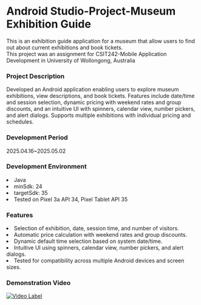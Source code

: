 <h1>Android Studio-Project-Museum Exhibition Guide</h1>
<p>This is an exhibition guide application for a museum that allow users to find out about current exhibitions and book tickets.<br> 
  This project was an assignment for CSIT242-Mobile Application Development in University of Wollongong, Australia </p>

<h3>Project Description</h3>
<p>Developed an Android application enabling users to explore museum exhibitions, view descriptions, and book tickets. Features include date/time and session selection, dynamic pricing with weekend rates and group discounts, and an intuitive UI with spinners, calendar view, number pickers, and alert dialogs. Supports multiple exhibitions with individual pricing and schedules.</p>

<h3>Development Period</h3>
<p>2025.04.16~2025.05.02</p>

<h3>Development Environment</h3>
<li>Java</li>
<li>minSdk: 24</li>
<li>targetSdk: 35</li>
<li>Tested on Pixel 3a API 34, Pixel Tablet API 35</li>
  
<h3>Features</h3>
<li>Selection of exhibition, date, session time, and number of visitors.</li>

<li>Automatic price calculation with weekend rates and group discounts.</li>

<li>Dynamic default time selection based on system date/time.</li>

<li>Intuitive UI using spinners, calendar view, number pickers, and alert dialogs.</li>

<li>Tested for compatibility across multiple Android devices and screen sizes.</li>

<h3>Demonstration Video</h3>

[![Video Label](http://img.youtube.com/vi/bXL_4LL1e44/1.jpg)](https://youtu.be/bXL_4LL1e44)
